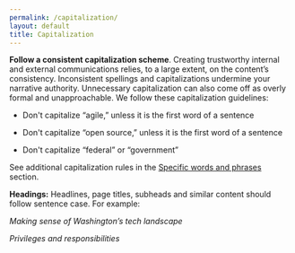 ```yaml
---
permalink: /capitalization/
layout: default
title: Capitalization
---
```

**Follow a consistent capitalization scheme**. Creating trustworthy
internal and external communications relies, to a large extent, on the
content’s consistency. Inconsistent spellings and capitalizations
undermine your narrative authority. Unnecessary capitalization can also
come off as overly formal and unapproachable. We follow these
capitalization guidelines:

-   Don't capitalize “agile,” unless it is the first word of a sentence

-   Don't capitalize “open source,” unless it is the first word of a sentence

-   Don't capitalize “federal” or “government”

See additional capitalization rules in the [Specific words and phrases](https://pages.18f.gov/content-style-guide/specific-words-and-phrases/)
section.

**Headings:** Headlines, page titles, subheads and similar content
should follow sentence case. For example:

*Making sense of Washington’s tech landscape*

*Privileges and responsibilities*
